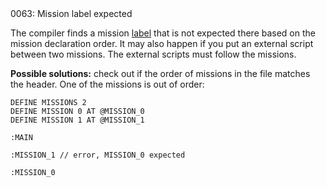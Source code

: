 <!doctype html>
<html lang="es">
<head>
	<title>Mensajes de Error</title>
	<meta charset="utf-8">
	<meta http-equiv="X-UA-Compatible" content="IE=edge">
	<meta name="viewport" content="width=device-width, initial-scale=1">
	<link rel="stylesheet" type="text/css" href="../../../style/style.css">
</head>
<body>
0063: Mission label expected

The compiler finds a mission [label](../../coding/data-types.md#labels) that is not expected there based on the mission declaration order. It may also happen if you put an external script between two missions. The external scripts must follow the missions.

**Possible solutions:** check out if the order of missions in the file matches the header. One of the missions is out of order:

```
DEFINE MISSIONS 2
DEFINE MISSION 0 AT @MISSION_0
DEFINE MISSION 1 AT @MISSION_1

:MAIN

:MISSION_1 // error, MISSION_0 expected

:MISSION_0
```


<script src="../../../js/main.min.js"></script>